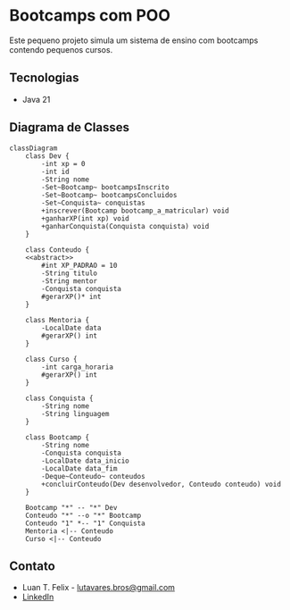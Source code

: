 # Bootcamps com POO

Este pequeno projeto simula um sistema de ensino com bootcamps contendo pequenos cursos.

## Tecnologias

* Java 21

## Diagrama de Classes

```mermaid
classDiagram
    class Dev {
        -int xp = 0
        -int id
        -String nome
        -Set~Bootcamp~ bootcampsInscrito
        -Set~Bootcamp~ bootcampsConcluidos
        -Set~Conquista~ conquistas
        +inscrever(Bootcamp bootcamp_a_matricular) void
        +ganharXP(int xp) void
        +ganharConquista(Conquista conquista) void
    }

    class Conteudo {
    <<abstract>>
        #int XP_PADRAO = 10
        -String titulo
        -String mentor
        -Conquista conquista
        #gerarXP()* int
    }

    class Mentoria {
        -LocalDate data
        #gerarXP() int
    }

    class Curso {
        -int carga_horaria
        #gerarXP() int
    }

    class Conquista {
        -String nome
        -String linguagem
    }

    class Bootcamp {
        -String nome
        -Conquista conquista
        -LocalDate data_inicio
        -LocalDate data_fim
        -Deque~Conteudo~ conteudos
        +concluirConteudo(Dev desenvolvedor, Conteudo conteudo) void
    }

    Bootcamp "*" -- "*" Dev
    Conteudo "*" --o "*" Bootcamp
    Conteudo "1" *-- "1" Conquista
    Mentoria <|-- Conteudo
    Curso <|-- Conteudo
```

## Contato

* Luan T. Felix - [lutavares.bros@gmail.com](mailto:lutavares.bros@gmail.com)
* [LinkedIn](https://www.linkedin.com/in/luan-tavares-felix-24273a289/)